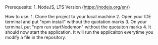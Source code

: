 Prerequesite:
     1. NodeJS, LTS Version (https://nodejs.org/en/)

How to use:
     1. Clone the project to your local machine
     2. Open your IDE terminal and put "npm install" without the quotation marks
     3. On your terminal, put "npm run startNodemon" without the quotaiton marks
     4. It should now start the application. It will run the applicaiton everytime you modify a file in the repository.
